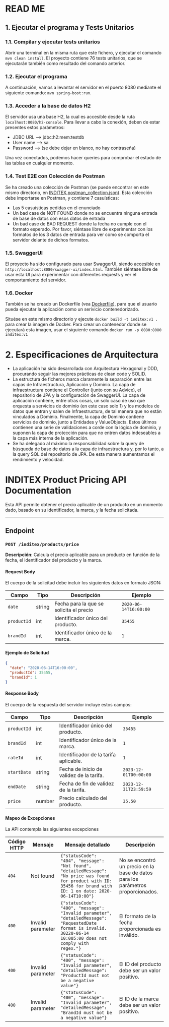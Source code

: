 # READ ME

## 1. Ejecutar el programa y Tests Unitarios
### 1.1. Compilar y ejecutar tests unitarios
Abrir una terminal en la misma ruta que este fichero, y ejecutar el comando
`mvn clean install`. El proyecto contiene 76 tests unitarios, que se ejecutarán también como resultado del comando anterior.

### 1.2. Ejecutar el programa
A continuación, vamos a levantar el servidor en el puerto 8080 mediante el siguiente comando:
`mvn spring-boot:run`.

### 1.3. Acceder a la base de datos H2
El servidor usa una base H2, la cual es accesible desde la ruta `localhost:8080/h2-console`. 
Para llevar a cabo la conexión, deben de estar presentes estos parámetros:
  - JDBC URL --> jdbc:h2:mem:testdb
  - User name --> sa
  - Password --> (se debe dejar en blanco, no hay contraseña)

Una vez conectados, podemos hacer queries para comprobar el estado de las tablas en cualquier momento.


### 1.4. Test E2E con Colección de Postman
Se ha creado una colección de Postman (se puede encontrar en este mismo directorio, en [INDITEX.postman_collection.json](INDITEX.postman_collection.json)). Esta colección debe importarse en Postman, y contiene 7 casuísticas:

- Las 5 casuísticas pedidas en el enunciado
- Un bad case de NOT FOUND  donde no se encuentra ninguna entrada de base de datos con esos datos de entrada
- Un bad case de BAD REQUEST donde la fecha no cumple con el formato esperado. Por favor, siéntase libre de experimentar con los formatos de los 3 datos de entrada para ver como se comporta el servidor delante de dichos formatos.

### 1.5. SwaggerUI
El proyecto ha sido configurado para usar SwaggerUI, siendo accesible en `http://localhost:8080/swagger-ui/index.html`. También siéntase libre de usar esta UI para experimentar con diferentes requests y ver el comportamiento del servidor.

### 1.6. Docker
También se ha creado un Dockerfile (vea [Dockerfile](Dockerfile)), para que el usuario pueda ejecutar la aplicación como un serivicio contenedorizado. 

Situése en este mismo directorio y ejecute `docker build -t inditex:v1 .` para crear la imagen de Docker. Para crear un contenedor donde se ejecutará esta imagen, usar el siguiente comando `docker run -p 8080:8080 inditex:v1`

# 2. Especificaciones de Arquitectura
- La aplicación ha sido desarrollada con Arquitectura Hexagonal y DDD, procurando seguir las mejores prácticas de clean code y SOLID.
- La estructura de ficheros marca claramente la separación entre las capas de Infraestructura, Aplicación y Dominio. La capa de infraestructura contiene el Controller (junto con su Advice), el repositorio de JPA y la configuración de SwaggerUI. La capa de aplicación contiene, entre otras cosas, un solo caso de uso que orquesta a servicios de dominio (en este caso solo 1) y los modelos de datos que entran y salen de Infraestructura, de tal manera que no están vinculados a Dominio. Finalmente, la capa de Dominio contiene servicios de dominio, junto a Entidades y ValueObjects. Estos últimos contienen una serie de validaciones a corde con la lógica de dominio, y suponen la capa de protección para que no entren datos indeseables a la capa más interna de la aplicación.
- Se ha delegado al máximo la responsabilidad sobre la query de búsqueda de base de datos a la capa de infraestructura y, por lo tanto, a la query SQL del repositorio de JPA. De esta manera aumentamos el rendimiento y velocidad.


# INDITEX Product Pricing API Documentation

Esta API permite obtener el precio aplicable de un producto en un momento dado, basado en su identificador, la marca, y la fecha solicitada.

---

## Endpoint

### `POST /inditex/products/price`

**Descripción**: Calcula el precio aplicable para un producto en función de la fecha, el identificador del producto y la marca.

#### Request Body
El cuerpo de la solicitud debe incluir los siguientes datos en formato JSON:

| Campo        | Tipo   | Descripción                                 | Ejemplo                 |
|--------------|--------|---------------------------------------------|-------------------------|
| `date`       | string | Fecha para la que se solicita el precio | `2020-06-14T16:00:00`|
| `productId`  | int    | Identificador único del producto.           | `35455`                 |
| `brandId`    | int    | Identificador único de la marca.            | `1`                     |

#### Ejemplo de Solicitud
```json
{
  "date": "2020-06-14T16:00:00",
  "productId": 35455,
  "brandId": 1
}

```
#### Response Body

El cuerpo de la respuesta del servidor incluye estos campos:

| Campo         | Tipo    | Descripción                                     | Ejemplo                 |
|---------------|---------|-------------------------------------------------|-------------------------|
| `productId`   | int     | Identificador único del producto.               | `35455`                 |
| `brandId`     | int     | Identificador único de la marca.                | `1`                     |
| `rateId`      | int     | Identificador de la tarifa aplicable.           | `1`                     |
| `startDate`   | string  | Fecha de inicio de validez de la tarifa.         | `2023-12-01T00:00:00`   |
| `endDate`     | string  | Fecha de fin de validez de la tarifa.            | `2023-12-31T23:59:59`   |
| `price`       | number  | Precio calculado del producto.                  | `35.50`                 |

#### Mapeo de Excepciones
La API contempla las siguientes excepciones

| Código HTTP | Mensaje            | Mensaje detallado                                                                                                                                                  | Descripción                                                                                                             |
|-------------|--------------------|--------------------------------------------------------------------------------------------------------------------------------------------------------------------|-------------------------------------------------------------------------------------------------------------------------|
| `404`       | Not found          | `{"statusCode": "404", "message": "Not found", "detailedMessage": "No price was found for product with ID: 35456 for brand with ID: 1 on date: 2020-06-14T10:00"}` | No se encontró un precio en la base de datos para los parámetros proporcionados.                                        |
| `400`       | Invalid parameter  | `{"statusCode": "400", "message": "Invalid parameter", "detailedMessage": "RequestedDate format is invalid. 30220-06-14 10:005:00 does not comply with  regex."}`  | El formato de la fecha proporcionada es inválido.                                                                       |
| `400`       | Invalid parameter  | `{"statusCode": "400", "message": "Invalid parameter", "detailedMessage": "ProductId must not be a negative value"}`                                               | El ID del producto debe ser un valor positivo.                                                                          |
| `400`       | Invalid parameter  | `{"statusCode": "400", "message": "Invalid parameter", "detailedMessage": "BrandId must not be a negative value"}`                                                 | El ID de la marca debe ser un valor positivo.                                                                           |
